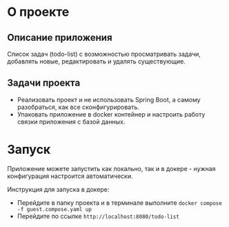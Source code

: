 # О проекте

## Описание приложения
Список задач (todo-list) с возможностью просматривать задачи, добавлять новые, редактировать и удалять существующие.

## Задачи проекта
- Реализовать проект и не использовать Spring Boot, а самому разобраться, как все сконфигурировать.
- Упаковать приложение в docker контейнер и настроить работу связки приложения с базой данных.
  
# Запуск
Приложение можете запустить как локально, так и в докере - нужная конфигурация настроится автоматически.

Инструкция для запуска в докере:
- Перейдите в папку проекта и в терминале выполните `docker compose -f guest.compose.yaml up`
- Перейдите по ссылке `http://localhost:8080/todo-list`
